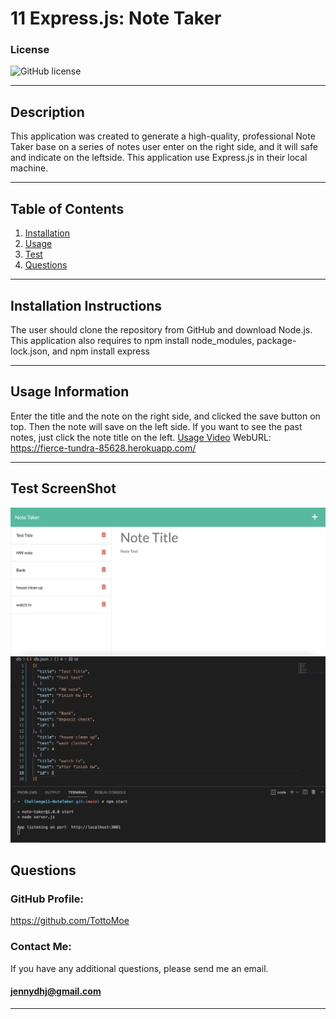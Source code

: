 # 11 Express.js: Note Taker

### License
  ![GitHub license](https://img.shields.io/badge/license-MIT-green.svg)
***

## Description
This application was created to generate a high-quality, professional Note Taker base on a series of notes user enter on the right side, and it will safe and indicate on the leftside. This application use Express.js in their local machine.
***

## Table of Contents
1. [Installation](#installation)
2. [Usage](#usage)
3. [Test](#test)
4. [Questions](#questions)
***

<a name="installation"></a>
## Installation Instructions
  
The user should clone the repository from GitHub and download Node.js. This application also requires  to npm install node_modules, package-lock.json, and npm install express
***

<a name="usage"></a>
## Usage Information
  
Enter the title and the note on the right side, and clicked the save button on top. Then the note will save on the left side. If you want to see the past notes, just click the note title on the left.
[Usage Video](https://drive.google.com/file/d/1949DGPVMEg2bCuqlDniOBRGxNFKF3F_l/view)
WebURL: https://fierce-tundra-85628.herokuapp.com/
***

<a name="test"></a>
## Test ScreenShot
![Screen-Shot1](./ScreenShot1.png)
![Screen-Short](./screenShot2.png)

<a name="questions"></a>
## Questions
  
### GitHub Profile:
https://github.com/TottoMoe
  
### Contact Me:
If you have any additional questions, please send me an email.
#### jennydhj@gmail.com 
***